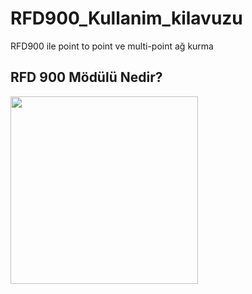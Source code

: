 # RFD900_Kullanim_kilavuzu
RFD900 ile point to point ve multi-point ağ kurma 
## RFD 900 Mödülü Nedir?
<img src="(https://github.com/Numan-Aktas/RFD900_Kullan-m_k-lavuzu/blob/main/images/rfd900x.jpg)" width="300">
